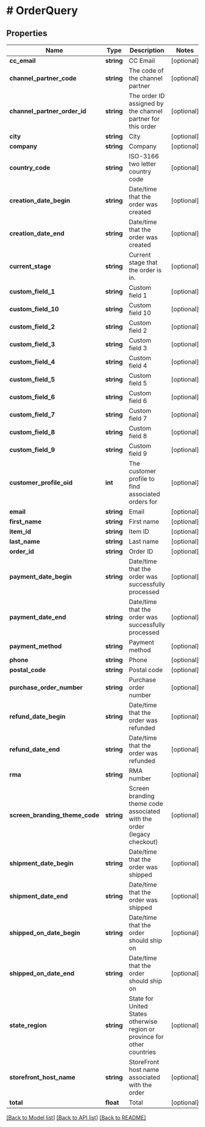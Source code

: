 # # OrderQuery

## Properties

Name | Type | Description | Notes
------------ | ------------- | ------------- | -------------
**cc_email** | **string** | CC Email | [optional]
**channel_partner_code** | **string** | The code of the channel partner | [optional]
**channel_partner_order_id** | **string** | The order ID assigned by the channel partner for this order | [optional]
**city** | **string** | City | [optional]
**company** | **string** | Company | [optional]
**country_code** | **string** | ISO-3166 two letter country code | [optional]
**creation_date_begin** | **string** | Date/time that the order was created | [optional]
**creation_date_end** | **string** | Date/time that the order was created | [optional]
**current_stage** | **string** | Current stage that the order is in. | [optional]
**custom_field_1** | **string** | Custom field 1 | [optional]
**custom_field_10** | **string** | Custom field 10 | [optional]
**custom_field_2** | **string** | Custom field 2 | [optional]
**custom_field_3** | **string** | Custom field 3 | [optional]
**custom_field_4** | **string** | Custom field 4 | [optional]
**custom_field_5** | **string** | Custom field 5 | [optional]
**custom_field_6** | **string** | Custom field 6 | [optional]
**custom_field_7** | **string** | Custom field 7 | [optional]
**custom_field_8** | **string** | Custom field 8 | [optional]
**custom_field_9** | **string** | Custom field 9 | [optional]
**customer_profile_oid** | **int** | The customer profile to find associated orders for | [optional]
**email** | **string** | Email | [optional]
**first_name** | **string** | First name | [optional]
**item_id** | **string** | Item ID | [optional]
**last_name** | **string** | Last name | [optional]
**order_id** | **string** | Order ID | [optional]
**payment_date_begin** | **string** | Date/time that the order was successfully processed | [optional]
**payment_date_end** | **string** | Date/time that the order was successfully processed | [optional]
**payment_method** | **string** | Payment method | [optional]
**phone** | **string** | Phone | [optional]
**postal_code** | **string** | Postal code | [optional]
**purchase_order_number** | **string** | Purchase order number | [optional]
**refund_date_begin** | **string** | Date/time that the order was refunded | [optional]
**refund_date_end** | **string** | Date/time that the order was refunded | [optional]
**rma** | **string** | RMA number | [optional]
**screen_branding_theme_code** | **string** | Screen branding theme code associated with the order (legacy checkout) | [optional]
**shipment_date_begin** | **string** | Date/time that the order was shipped | [optional]
**shipment_date_end** | **string** | Date/time that the order was shipped | [optional]
**shipped_on_date_begin** | **string** | Date/time that the order should ship on | [optional]
**shipped_on_date_end** | **string** | Date/time that the order should ship on | [optional]
**state_region** | **string** | State for United States otherwise region or province for other countries | [optional]
**storefront_host_name** | **string** | StoreFront host name associated with the order | [optional]
**total** | **float** | Total | [optional]

[[Back to Model list]](../../README.md#models) [[Back to API list]](../../README.md#endpoints) [[Back to README]](../../README.md)
